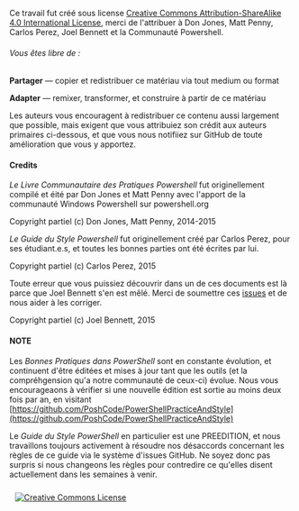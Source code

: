 Ce travail fut créé sous license [Creative Commons Attribution-ShareAlike 4.0 International License](http://creativecommons.org/licenses/by-sa/4.0/), merci de l'attribuer à Don Jones, Matt Penny, Carlos Perez, Joel Bennett et la Communauté Powershell.

###### Vous êtes libre de :

**Partager** — copier et redistribuer ce matériau via tout medium ou format

**Adapter** — remixer, transformer, et construire à partir de ce matériau

Les auteurs vous encouragent à redistribuer ce contenu aussi largement que possible, mais exigent que vous attribuiez son crédit aux auteurs primaires ci-dessous, et que vous nous notifiiez sur GitHub de toute amélioration que vous y apportez.


#### Credits

_Le Livre Communautaire des Pratiques Powershell_ fut originellement compilé et éité par Don Jones et Matt Penny avec l'apport de la communauté Windows Powershell sur powershell.org

Copyright partiel (c) Don Jones, Matt Penny, 2014-2015

_Le Guide du Style Powershell_ fut originellement créé par Carlos Perez, pour ses étudiant.e.s, et toutes les bonnes parties ont été écrites par lui.

Copyright partiel (c) Carlos Perez, 2015

Toute erreur que vous puissiez découvrir dans un de ces documents est là parce que Joel Bennett s'en est mêlé. Merci de soumettre ces [issues](https://github.com/PoshCode/PowerShellPracticeAndStyle/issues) et de nous aider à les corriger.

Copyright partiel (c) Joel Bennett, 2015


#### NOTE

Les *Bonnes Pratiques dans PowerShell* sont en constante évolution, et continuent d'être éditées et mises à jour tant que les outils (et la compréhgension qu'a notre communauté de ceux-ci) évolue. Nous vous encourageaons à vérifier si une nouvelle édition est sortie au moins deux fois par an, en visitant [https://github.com/PoshCode/PowerShellPracticeAndStyle](https://github.com/PoshCode/PowerShellPracticeAndStyle)

Le *Guide du Style PowerShell* en particulier est une PREEDITION, et nous travaillons toujours activement à résoudre nos désaccords concernant les règles de ce guide via le système d'issues GitHub. Ne soyez donc pas surpris si nous changeons les règles pour contredire ce qu'elles disent actuellement dans les semaines à venir.

<p align="center"><a rel="license" href="http://creativecommons.org/licenses/by-sa/4.0/" style="display: inline-block; float: left; vertical-align: middle; margin: 10px;"><img alt="Creative Commons License" style="border-width:0" src="https://i.creativecommons.org/l/by-sa/4.0/88x31.png" /></a></p>
